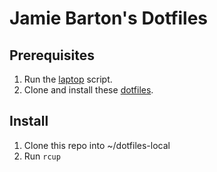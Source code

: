 # Jamie Barton's Dotfiles

## Prerequisites
1. Run the [laptop](github.com/thoughtbot/laptop) script.
2. Clone and install these [dotfiles](github.com/thoughtbot/dotfiles).

## Install
1. Clone this repo into ~/dotfiles-local
2. Run `rcup`
